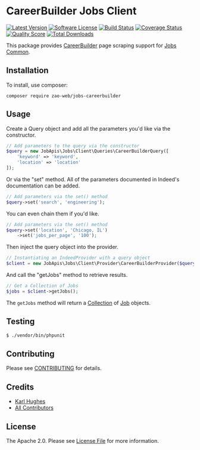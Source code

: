 # CareerBuilder Jobs Client

[![Latest Version](https://img.shields.io/github/release/zao-web/jobs-careerbuilder.svg?style=flat-square)](https://github.com/zao-web/jobs-careerbuilder/releases)
[![Software License](https://img.shields.io/badge/license-APACHE%202.0-brightgreen.svg?style=flat-square)](LICENSE.md)
[![Build Status](https://img.shields.io/travis/zao-web/jobs-careerbuilder/master.svg?style=flat-square&1)](https://travis-ci.org/zao-web/jobs-careerbuilder)
[![Coverage Status](https://img.shields.io/scrutinizer/coverage/g/zao-web/jobs-careerbuilder.svg?style=flat-square)](https://scrutinizer-ci.com/g/zao-web/jobs-careerbuilder/code-structure)
[![Quality Score](https://img.shields.io/scrutinizer/g/zao-web/jobs-careerbuilder.svg?style=flat-square)](https://scrutinizer-ci.com/g/zao-web/jobs-careerbuilder)
[![Total Downloads](https://img.shields.io/packagist/dt/zao-web/jobs-careerbuilder.svg?style=flat-square)](https://packagist.org/packages/zao-web/jobs-careerbuilder)

This package provides [CareerBuilder](https://www.careerbuilder.com/) page scraping support for [Jobs Common](https://github.com/jobapis/jobs-common).

## Installation

To install, use composer:

```
composer require zao-web/jobs-careerbuilder
```

## Usage
Create a Query object and add all the parameters you'd like via the constructor.

```php
// Add parameters to the query via the constructor
$query = new JobApis\Jobs\Client\Queries\CareerBuilderQuery([
    'keyword' => 'keyword',
    'location' => 'location'
]);
```

Or via the "set" method. All of the parameters documented in Indeed's documentation can be added.

```php
// Add parameters via the set() method
$query->set('search', 'engineering');
```

You can even chain them if you'd like.

```php
// Add parameters via the set() method
$query->set('location', 'Chicago, IL')
    ->set('jobs_per_page', '100');
```

Then inject the query object into the provider.

```php
// Instantiating an IndeedProvider with a query object
$client = new JobApis\Jobs\Client\Provider\CareerBuilderProvider($query);
```

And call the "getJobs" method to retrieve results.

```php
// Get a Collection of Jobs
$jobs = $client->getJobs();
```

The `getJobs` method will return a [Collection](https://github.com/jobapis/jobs-common/blob/master/src/Collection.php) of [Job](https://github.com/jobapis/jobs-common/blob/master/src/Job.php) objects.

## Testing

``` bash
$ ./vendor/bin/phpunit
```

## Contributing

Please see [CONTRIBUTING](https://github.com/zao-web/jobs-careerbuilder/blob/master/CONTRIBUTING.md) for details.


## Credits

- [Karl Hughes](https://github.com/karllhughes)
- [All Contributors](https://github.com/zao-web/jobs-careerbuilder/contributors)


## License

The Apache 2.0. Please see [License File](https://github.com/zao-web/jobs-careerbuilder/blob/master/LICENSE) for more information.
